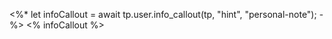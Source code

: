  <%*
let infoCallout = await tp.user.info_callout(tp, "hint", "personal-note");
-%>
<% infoCallout %>
